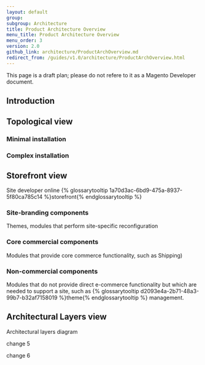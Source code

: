 ```yaml
---
layout: default
group:
subgroup: Architecture
title: Product Architecture Overview
menu_title: Product Architecture Overview
menu_order: 3
version: 2.0
github_link: architecture/ProductArchOverview.md
redirect_from: /guides/v1.0/architecture/ProductArchOverview.html
---
```


This page is a draft plan; please do not refere to it as a Magento Developer document.

## Introduction

## Topological view

### Minimal installation

### Complex installation

## Storefront view

Site developer online {% glossarytooltip 1a70d3ac-6bd9-475a-8937-5f80ca785c14 %}storefront{% endglossarytooltip %}

### Site-branding components

Themes, modules that perform site-specific reconfiguration 

### Core commercial components

Modules that provide core commerce functionality, such as Shipping) 

### Non-commercial components

Modules that do not provide direct e-commerce functionality but which are needed to support a site, such as {% glossarytooltip d2093e4a-2b71-48a3-99b7-b32af7158019 %}theme{% endglossarytooltip %} management.

## Architectural Layers view

Architectural layers diagram

change 5

change 6
